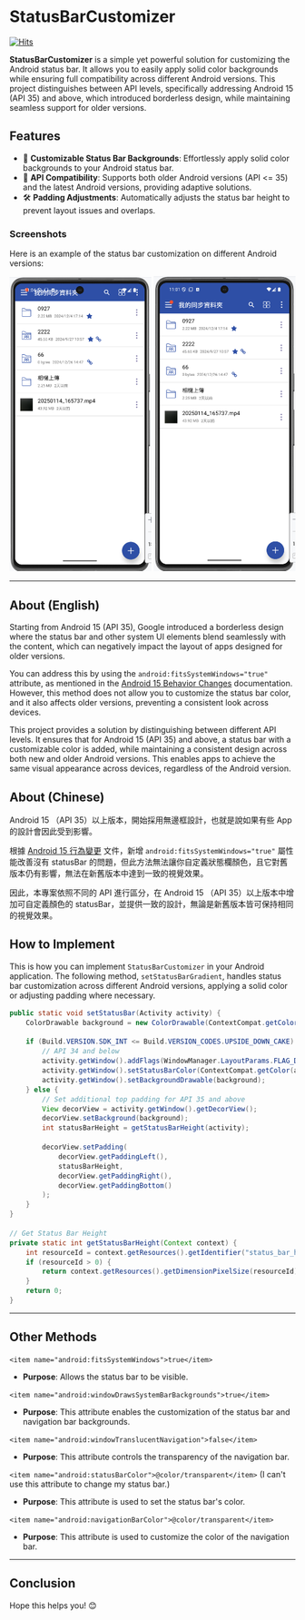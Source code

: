 # StatusBarCustomizer

[![Hits](https://hits.seeyoufarm.com/api/count/incr/badge.svg?url=https%3A%2F%2Fgithub.com%2Foakleychen0707%2FStatusBarCustomizer&count_bg=%23473DC8&title_bg=%23555555&icon=&icon_color=%23E7E7E7&title=hits&edge_flat=false)](https://hits.seeyoufarm.com)

**StatusBarCustomizer** is a simple yet powerful solution for customizing the Android status bar. It allows you to easily apply solid color backgrounds while ensuring full compatibility across different Android versions. This project distinguishes between API levels, specifically addressing Android 15 (API 35) and above, which introduced borderless design, while maintaining seamless support for older versions.

## Features

- 🎨 **Customizable Status Bar Backgrounds**: Effortlessly apply solid color backgrounds to your Android status bar.
- 📱 **API Compatibility**: Supports both older Android versions (API <= 35) and the latest Android versions, providing adaptive solutions.
- 🛠️ **Padding Adjustments**: Automatically adjusts the status bar height to prevent layout issues and overlaps.

### Screenshots

Here is an example of the status bar customization on different Android versions:
<p align="center">
  <img src="Old.png" width="250" />
  <img src="New.png" width="250" />
</p>

---

## About (English)

Starting from Android 15 (API 35), Google introduced a borderless design where the status bar and other system UI elements blend seamlessly with the content, which can negatively impact the layout of apps designed for older versions. 

You can address this by using the `android:fitsSystemWindows="true"` attribute, as mentioned in the [Android 15 Behavior Changes](https://developer.android.com/about/versions/15/behavior-changes-15) documentation. However, this method does not allow you to customize the status bar color, and it also affects older versions, preventing a consistent look across devices.

This project provides a solution by distinguishing between different API levels. It ensures that for Android 15 (API 35) and above, a status bar with a customizable color is added, while maintaining a consistent design across both new and older Android versions. This enables apps to achieve the same visual appearance across devices, regardless of the Android version.


## About (Chinese)

Android 15 （API 35）以上版本，開始採用無邊框設計，也就是說如果有些 App 的設計會因此受到影響。

根據 [Android 15 行為變更](https://developer.android.com/about/versions/15/behavior-changes-15?hl=zh-tw) 文件，新增  `android:fitsSystemWindows="true"`  屬性能改善沒有 statusBar 的問題，但此方法無法讓你自定義狀態欄顏色，且它對舊版本仍有影響，無法在新舊版本中達到一致的視覺效果。

因此，本專案依照不同的 API 進行區分，在 Android 15 （API 35）以上版本中增加可自定義顏色的  statusBar，並提供一致的設計，無論是新舊版本皆可保持相同的視覺效果。


## How to Implement

This is how you can implement `StatusBarCustomizer`  in your Android application. The following method, `setStatusBarGradient`, handles status bar customization across different Android versions, applying a solid color or adjusting padding where necessary.

```java
public static void setStatusBar(Activity activity) {
    ColorDrawable background = new ColorDrawable(ContextCompat.getColor(activity, R.color.color_primary));

    if (Build.VERSION.SDK_INT <= Build.VERSION_CODES.UPSIDE_DOWN_CAKE) {
        // API 34 and below
        activity.getWindow().addFlags(WindowManager.LayoutParams.FLAG_DRAWS_SYSTEM_BAR_BACKGROUNDS);
        activity.getWindow().setStatusBarColor(ContextCompat.getColor(activity, android.R.color.transparent));
        activity.getWindow().setBackgroundDrawable(background);
    } else {
        // Set additional top padding for API 35 and above
        View decorView = activity.getWindow().getDecorView();
        decorView.setBackground(background);
        int statusBarHeight = getStatusBarHeight(activity);

        decorView.setPadding(
            decorView.getPaddingLeft(),
            statusBarHeight,
            decorView.getPaddingRight(),
            decorView.getPaddingBottom()
        );
    }
}

// Get Status Bar Height
private static int getStatusBarHeight(Context context) {
    int resourceId = context.getResources().getIdentifier("status_bar_height", "dimen", "android");
    if (resourceId > 0) {
        return context.getResources().getDimensionPixelSize(resourceId);
    }
    return 0;
}
```

---

## Other Methods

`<item name="android:fitsSystemWindows">true</item>`
- **Purpose**: Allows the status bar to be visible.

`<item name="android:windowDrawsSystemBarBackgrounds">true</item>`
- **Purpose**: This attribute enables the customization of the status bar and navigation bar backgrounds.

`<item name="android:windowTranslucentNavigation">false</item>`
- **Purpose**: This attribute controls the transparency of the navigation bar.

`<item name="android:statusBarColor">@color/transparent</item>` (I can't use this attribute to change my status bar.)
- **Purpose**: This attribute is used to set the status bar's color.

`<item name="android:navigationBarColor">@color/transparent</item>`
- **Purpose**: This attribute is used to customize the color of the navigation bar.

---

## Conclusion

Hope this helps you! 😊
